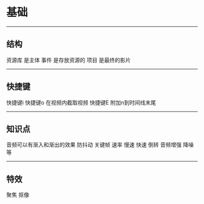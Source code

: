 # 基础


---
## 结构

资源库 是主体
事件 是存放资源的
项目 是最终的影片

---
## 快捷键

快捷键i 快捷键o 在视频内截取视频
快捷键E 附加n到时间线末尾

---
## 知识点

音频可以有渐入和渐出的效果
防抖动
关键帧
速率 慢速 快速
倒转
音频增强 降噪等

---
## 特效

聚焦
抠像
